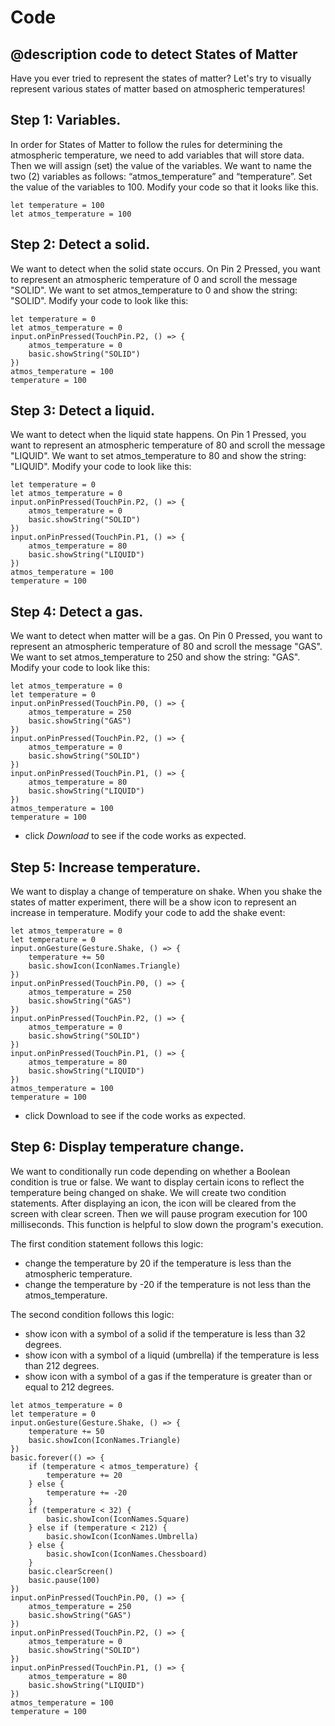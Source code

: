 # Code

## @description code to detect States of Matter

Have you ever tried to represent the states of matter? Let's try to visually represent various states of matter based on atmospheric temperatures!

## Step 1: Variables.

In order for States of Matter to follow the rules for determining the atmospheric temperature, we need to add variables that will store data. Then we will assign (set) the value of the variables. We want to name the two (2) variables as follows: “atmos_temperature” and “temperature”. Set the value of the variables to 100. Modify your code so that it looks like this.

```blocks
let temperature = 100
let atmos_temperature = 100
```

## Step 2: Detect a solid.

We want to detect when the solid state occurs. On Pin 2 Pressed, you want to represent an atmospheric temperature of 0 and scroll the message "SOLID". We want to set atmos_temperature to 0 and show the string: "SOLID". Modify your code to look like this:

```blocks
let temperature = 0
let atmos_temperature = 0
input.onPinPressed(TouchPin.P2, () => {
    atmos_temperature = 0
    basic.showString("SOLID")
})
atmos_temperature = 100
temperature = 100
```

## Step 3: Detect a liquid.

We want to detect when the liquid state happens. On Pin 1 Pressed, you want to represent an atmospheric temperature of 80 and scroll the message "LIQUID". We want to set atmos_temperature to 80 and show the string: "LIQUID". Modify your code to look like this:

```blocks
let temperature = 0
let atmos_temperature = 0
input.onPinPressed(TouchPin.P2, () => {
    atmos_temperature = 0
    basic.showString("SOLID")
})
input.onPinPressed(TouchPin.P1, () => {
    atmos_temperature = 80
    basic.showString("LIQUID")
})
atmos_temperature = 100
temperature = 100
```

## Step 4: Detect a gas.

We want to detect when matter will be a gas. On Pin 0 Pressed, you want to represent an atmospheric temperature of 80 and scroll the message "GAS". We want to set atmos_temperature to 250 and show the string: "GAS". Modify your code to look like this:

```blocks
let atmos_temperature = 0
let temperature = 0
input.onPinPressed(TouchPin.P0, () => {
    atmos_temperature = 250
    basic.showString("GAS")
})
input.onPinPressed(TouchPin.P2, () => {
    atmos_temperature = 0
    basic.showString("SOLID")
})
input.onPinPressed(TouchPin.P1, () => {
    atmos_temperature = 80
    basic.showString("LIQUID")
})
atmos_temperature = 100
temperature = 100
```

- click *Download* to see if the code works as expected.

## Step 5: Increase temperature.

We want to display a change of temperature on shake. When you shake the states of matter experiment, there will be a show icon to represent an increase in temperature. Modify your code to add the shake event:

```blocks
let atmos_temperature = 0
let temperature = 0
input.onGesture(Gesture.Shake, () => {
    temperature += 50
    basic.showIcon(IconNames.Triangle)
})
input.onPinPressed(TouchPin.P0, () => {
    atmos_temperature = 250
    basic.showString("GAS")
})
input.onPinPressed(TouchPin.P2, () => {
    atmos_temperature = 0
    basic.showString("SOLID")
})
input.onPinPressed(TouchPin.P1, () => {
    atmos_temperature = 80
    basic.showString("LIQUID")
})
atmos_temperature = 100
temperature = 100
```

- click Download to see if the code works as expected.

## Step 6: Display temperature change.

We want to conditionally run code depending on whether a Boolean condition is true or false. We want to display certain icons to reflect the temperature being changed on shake. We will create two condition statements. After displaying an icon, the icon will be cleared from the screen with clear screen. Then we will pause program execution for 100 milliseconds. This function is helpful to slow down the program's execution.

The first condition statement follows this logic:

- change the temperature by 20 if the temperature is less than the atmospheric temperature.
- change the temperature by -20 if the temperature is not less than the atmos_temperature. 

The second condition follows this logic:

- show icon with a symbol of a solid if the temperature is less than 32 degrees.
- show icon with a symbol of a liquid (umbrella) if the temperature is less than 212 degrees.
- show icon with a symbol of a gas if the temperature is greater than or equal to 212 degrees. 

```blocks
let atmos_temperature = 0
let temperature = 0
input.onGesture(Gesture.Shake, () => {
    temperature += 50
    basic.showIcon(IconNames.Triangle)
})
basic.forever(() => {
    if (temperature < atmos_temperature) {
        temperature += 20
    } else {
        temperature += -20
    }
    if (temperature < 32) {
        basic.showIcon(IconNames.Square)
    } else if (temperature < 212) {
        basic.showIcon(IconNames.Umbrella)
    } else {
        basic.showIcon(IconNames.Chessboard)
    }
    basic.clearScreen()
    basic.pause(100)
})
input.onPinPressed(TouchPin.P0, () => {
    atmos_temperature = 250
    basic.showString("GAS")
})
input.onPinPressed(TouchPin.P2, () => {
    atmos_temperature = 0
    basic.showString("SOLID")
})
input.onPinPressed(TouchPin.P1, () => {
    atmos_temperature = 80
    basic.showString("LIQUID")
})
atmos_temperature = 100
temperature = 100
```